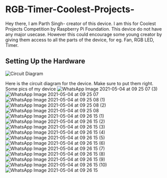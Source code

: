 # RGB-Timer-Coolest-Projects-

Hey there, I am Parth Singh- creator of this device. I am this for Coolest Projects Competition by Raspberry Pi Foundation.
This device do not have any major usecase. However this could encourage some young creator by giving them access to all the parts of the device, for eg. Fan, RGB LED, Timer.

## Setting Up the Hardware

![Circuit Diagram](https://user-images.githubusercontent.com/65723218/116958340-deaffc00-acb7-11eb-8957-d0cc5eb98d9e.jpeg)

Here is the circuit diagram for the device. Make sure to put them right.
Some pics of my device
![WhatsApp Image 2021-05-04 at 09 25 07 (3)](https://user-images.githubusercontent.com/65723218/116959543-85e26280-acbb-11eb-9adc-0caa2bb30590.jpeg)
![WhatsApp Image 2021-05-04 at 09 25 07](https://user-images.githubusercontent.com/65723218/116959548-87138f80-acbb-11eb-9c09-320fe906e86b.jpeg)
![WhatsApp Image 2021-05-04 at 09 25 08 (1)](https://user-images.githubusercontent.com/65723218/116959551-8844bc80-acbb-11eb-98ce-64b465d6622f.jpeg)
![WhatsApp Image 2021-05-04 at 09 25 08 (2)](https://user-images.githubusercontent.com/65723218/116959554-8975e980-acbb-11eb-90ab-9aeb2b6dbe86.jpeg)
![WhatsApp Image 2021-05-04 at 09 25 08](https://user-images.githubusercontent.com/65723218/116959557-8aa71680-acbb-11eb-90c5-b232495c7633.jpeg)
![WhatsApp Image 2021-05-04 at 09 26 15 (1)](https://user-images.githubusercontent.com/65723218/116959562-8bd84380-acbb-11eb-917d-940de1703d17.jpeg)
![WhatsApp Image 2021-05-04 at 09 26 15 (2)](https://user-images.githubusercontent.com/65723218/116959563-8d097080-acbb-11eb-9763-1c857817da18.jpeg)
![WhatsApp Image 2021-05-04 at 09 26 15 (3)](https://user-images.githubusercontent.com/65723218/116959564-8da20700-acbb-11eb-842e-15f0b77a4461.jpeg)
![WhatsApp Image 2021-05-04 at 09 26 15 (4)](https://user-images.githubusercontent.com/65723218/116959565-8e3a9d80-acbb-11eb-88b7-dfe67f01dbb8.jpeg)
![WhatsApp Image 2021-05-04 at 09 26 15 (5)](https://user-images.githubusercontent.com/65723218/116959567-8ed33400-acbb-11eb-8753-66618987aa1c.jpeg)
![WhatsApp Image 2021-05-04 at 09 26 15 (6)](https://user-images.githubusercontent.com/65723218/116959570-8f6bca80-acbb-11eb-8827-9145bd9b97ad.jpeg)
![WhatsApp Image 2021-05-04 at 09 26 15 (7)](https://user-images.githubusercontent.com/65723218/116959573-8f6bca80-acbb-11eb-94c8-cf4fc04c1e80.jpeg)
![WhatsApp Image 2021-05-04 at 09 26 15 (8)](https://user-images.githubusercontent.com/65723218/116959577-909cf780-acbb-11eb-9a2c-ca2ea9814586.jpeg)
![WhatsApp Image 2021-05-04 at 09 26 15 (9)](https://user-images.githubusercontent.com/65723218/116959581-91ce2480-acbb-11eb-886e-c9afd0cbf2b1.jpeg)
![WhatsApp Image 2021-05-04 at 09 26 15 (10)](https://user-images.githubusercontent.com/65723218/116959582-9266bb00-acbb-11eb-81a4-4ace8998fb9f.jpeg)
![WhatsApp Image 2021-05-04 at 09 26 15](https://user-images.githubusercontent.com/65723218/116959583-92ff5180-acbb-11eb-9a2c-06b8cafd7a6c.jpeg)










